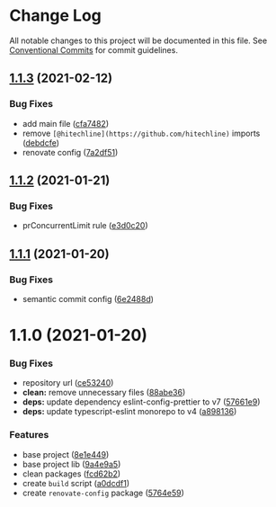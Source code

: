 # Change Log

All notable changes to this project will be documented in this file.
See [Conventional Commits](https://conventionalcommits.org) for commit guidelines.

## [1.1.3](https://github.com/hitechline/development/compare/v1.1.2...v1.1.3) (2021-02-12)


### Bug Fixes

* add main file ([cfa7482](https://github.com/hitechline/development/commit/cfa7482155a8f5c2326da9e1bf7005d460b9cf0a))
* remove `[@hitechline](https://github.com/hitechline)` imports ([debdcfe](https://github.com/hitechline/development/commit/debdcfedfa066d94a4d5609963bf149c2268bee9))
* renovate config ([7a2df51](https://github.com/hitechline/development/commit/7a2df512b36a08d853d41aa7ec633cc69fb72da6))





## [1.1.2](https://github.com/hitechline/development/compare/v1.1.1...v1.1.2) (2021-01-21)


### Bug Fixes

* prConcurrentLimit rule ([e3d0c20](https://github.com/hitechline/development/commit/e3d0c2017082b98f8cf959eec336b2b0c27a227f))





## [1.1.1](https://github.com/hitechline/development/compare/v1.1.0...v1.1.1) (2021-01-20)


### Bug Fixes

* semantic commit config ([6e2488d](https://github.com/hitechline/development/commit/6e2488dcf6fabab1821f4ffafad314a0eceb0677))





# 1.1.0 (2021-01-20)


### Bug Fixes

* repository url ([ce53240](https://github.com/hitechline/development/commit/ce53240989b9c810153bddcf1dfb4a89ac1c8fec))
* **clean:** remove unnecessary files ([88abe36](https://github.com/hitechline/development/commit/88abe3686422ff270e44bcf4e6639fdb29cd603d))
* **deps:** update dependency eslint-config-prettier to v7 ([57661e9](https://github.com/hitechline/development/commit/57661e982d576e4ef4acab05f904ea741c8164c5))
* **deps:** update typescript-eslint monorepo to v4 ([a898136](https://github.com/hitechline/development/commit/a8981363c6603c737d2a7f06ee5a5dcee5f6563d))


### Features

* base project ([8e1e449](https://github.com/hitechline/development/commit/8e1e44961bfdde296581d33be2272e41e46744be))
* base project lib ([9a4e9a5](https://github.com/hitechline/development/commit/9a4e9a55b53d313341992bd03cef71f4cf7ba48d))
* clean packages ([fcd62b2](https://github.com/hitechline/development/commit/fcd62b26617409e36b11fbb5cb32e7c54be3d0db))
* create `build` script ([a0dcdf1](https://github.com/hitechline/development/commit/a0dcdf103be3818c70d6e70cffb0addfef44da3a))
* create `renovate-config` package ([5764e59](https://github.com/hitechline/development/commit/5764e59c3c6126547b416c0b07d0c0ae7a73cf5d))
